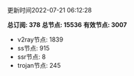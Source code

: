 更新时间2022-07-21 06:12:28

**总订阅: 378**
**总节点: 15536**
**有效节点: 3007**
- v2ray节点: 1839
- ss节点: 915
- ssr节点: 8
- trojan节点: 245
